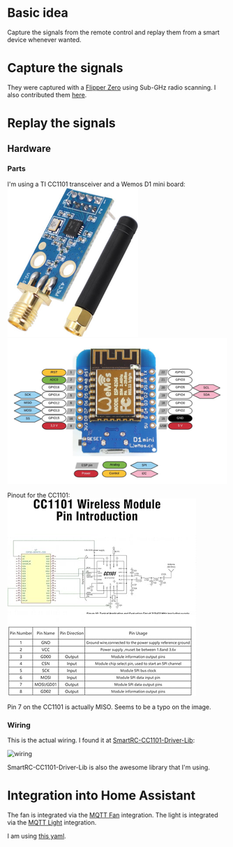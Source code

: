 # Basic idea

Capture the signals from the remote control and replay them from a smart device whenever wanted.

# Capture the signals

They were captured with a [Flipper Zero](https://en.wikipedia.org/wiki/Flipper_Zero) using Sub-GHz radio scanning.
I also contributed them [here](https://github.com/UberGuidoZ/Flipper/tree/main/Sub-GHz/Cooker_Hoods/Elica).

# Replay the signals

## Hardware

### Parts

I'm using a TI CC1101 transceiver and a Wemos D1 mini board:
![cc1101](cc1101.jpg)
![d1mini](wemos_d1_mini.png)

Pinout for the CC1101:
![cc1101_pins](cc1101_pins.jpg)

Pin 7 on the CC1101 is actually MISO.
Seems to be a typo on the image.

### Wiring

This is the actual wiring. I found it at [SmartRC-CC1101-Driver-Lib](https://github.com/LSatan/SmartRC-CC1101-Driver-Lib):

![wiring](https://raw.githubusercontent.com/LSatan/SmartRC-CC1101-Driver-Lib/b8c6af4c7c2214cd77a4e9b2e2cb37b24b393605/img/Esp8266_CC1101.png)

SmartRC-CC1101-Driver-Lib is also the awesome library that I'm using.

# Integration into Home Assistant

The fan is integrated via the [MQTT Fan](https://www.home-assistant.io/integrations/fan.mqtt) integration.
The light is integrated via the [MQTT Light](https://www.home-assistant.io/integrations/light.mqtt) integration.

I am using [this yaml](mqtt_fan.yaml).
